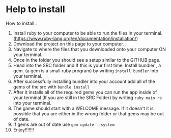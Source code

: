# Help to install

How to install :

1. Install ruby to your computer to be able to run the files in your terminal.(https://www.ruby-lang.org/en/documentation/installation/)
2. Download the project on this page to your computer.
3. Navigate to where the files that you downloaded onto your computer ON your terminal.
4. Once in the folder you should see a setup similar to the GITHUB page.
5. Head into the SRC folder and If this is your first time. Install bundler , a gem. (a gem is a small ruby program) by writing `install bundler` into your terminal.
6. After successfully installing bundler into your account add all of the gems of the src with `bundle install`
7. After it installs all of the required gems you can run the app inside of your terminal (If you are still in the SRC Folder) by writing `ruby main.rb` into your terminal.
8. The game should start with a WELCOME message. If it doesn't it is possible that you are either in the wrong folder or that gems may be out of date. 
9. If gems are out of date use `gem update --system`
10. Enjoy!!!!!!! 

